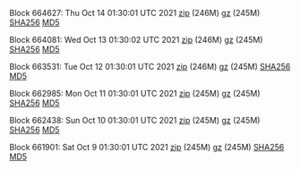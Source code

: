Block 664627: Thu Oct 14 01:30:01 UTC 2021 [zip](https://files.01coin.io/mainnet/2021-10-14/bootstrap.dat.zip) (246M) [gz](https://files.01coin.io/mainnet/2021-10-14/bootstrap.dat.tar.gz) (245M) [SHA256](https://files.01coin.io/mainnet/2021-10-14/sha256.txt) [MD5](https://files.01coin.io/mainnet/2021-10-14/md5.txt)

Block 664081: Wed Oct 13 01:30:02 UTC 2021 [zip](https://files.01coin.io/mainnet/2021-10-13/bootstrap.dat.zip) (246M) [gz](https://files.01coin.io/mainnet/2021-10-13/bootstrap.dat.tar.gz) (245M) [SHA256](https://files.01coin.io/mainnet/2021-10-13/sha256.txt) [MD5](https://files.01coin.io/mainnet/2021-10-13/md5.txt)

Block 663531: Tue Oct 12 01:30:01 UTC 2021 [zip](https://files.01coin.io/mainnet/2021-10-12/bootstrap.dat.zip) (246M) [gz](https://files.01coin.io/mainnet/2021-10-12/bootstrap.dat.tar.gz) (245M) [SHA256](https://files.01coin.io/mainnet/2021-10-12/sha256.txt) [MD5](https://files.01coin.io/mainnet/2021-10-12/md5.txt)

Block 662985: Mon Oct 11 01:30:01 UTC 2021 [zip](https://files.01coin.io/mainnet/2021-10-11/bootstrap.dat.zip) (245M) [gz](https://files.01coin.io/mainnet/2021-10-11/bootstrap.dat.tar.gz) (245M) [SHA256](https://files.01coin.io/mainnet/2021-10-11/sha256.txt) [MD5](https://files.01coin.io/mainnet/2021-10-11/md5.txt)

Block 662438: Sun Oct 10 01:30:01 UTC 2021 [zip](https://files.01coin.io/mainnet/2021-10-10/bootstrap.dat.zip) (245M) [gz](https://files.01coin.io/mainnet/2021-10-10/bootstrap.dat.tar.gz) (245M) [SHA256](https://files.01coin.io/mainnet/2021-10-10/sha256.txt) [MD5](https://files.01coin.io/mainnet/2021-10-10/md5.txt)

Block 661901: Sat Oct  9 01:30:01 UTC 2021 [zip](https://files.01coin.io/mainnet/2021-10-09/bootstrap.dat.zip) (245M) [gz](https://files.01coin.io/mainnet/2021-10-09/bootstrap.dat.tar.gz) (245M) [SHA256](https://files.01coin.io/mainnet/2021-10-09/sha256.txt) [MD5](https://files.01coin.io/mainnet/2021-10-09/md5.txt)
